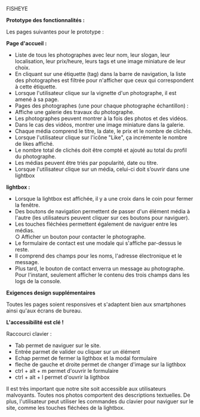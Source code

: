 FISHEYE

<b>Prototype des fonctionnalités :</b>

Les pages suivantes pour le prototype :

<b>Page d'accueil :</b> 
<ul>
<li>Liste de tous les photographes avec leur nom, leur slogan, leur localisation,
leur prix/heure, leurs tags et une image miniature de leur choix.</li>
<li> En cliquant sur une étiquette (tag) dans la barre de navigation, la liste des
photographes est filtrée pour n'afficher que ceux qui correspondent à cette
étiquette.</li>
<li> Lorsque l'utilisateur clique sur la vignette d'un photographe, il est amené à sa
page.</li>
<li>Pages des photographes (une pour chaque photographe échantillon) :</li>
<li> Affiche une galerie des travaux du photographe.</li>
<li> Les photographes peuvent montrer à la fois des photos et des vidéos.</li>
<li> Dans le cas des vidéos, montrer une image miniature dans la galerie.</li>
<li> Chaque média comprend le titre, la date, le prix et le nombre de clichés.</li>
<li>Lorsque l'utilisateur clique sur l'icône "Like", ça incrémente le nombre
de likes affiché.</li>
<li> Le nombre total de clichés doit être compté et ajouté au total du profil
du photographe.</li>
<li> Les médias peuvent être triés par popularité, date ou titre.</li>
<li> Lorsque l'utilisateur clique sur un média, celui-ci doit s’ouvrir dans une lightbox</li>
</ul>
<b>lightbox :</b>

<ul>
<li>Lorsque la lightbox est affichée, il y a une croix dans le coin pour
fermer la fenêtre.</li>
<li>Des boutons de navigation permettent de passer d'un élément média
à l'autre (les utilisateurs peuvent cliquer sur ces boutons pour
naviguer).</li>
<li>Les touches fléchées permettent également de naviguer entre les
médias.</li>
○ Afficher un bouton pour contacter le photographe.
<li>Le formulaire de contact est une modale qui s'affiche par-dessus le
reste.</li>
<li> Il comprend des champs pour les noms, l'adresse électronique et le
message.</li>
<li>Plus tard, le bouton de contact enverra un message au photographe.
Pour l'instant, seulement afficher le contenu des trois champs dans
les logs de la console.</li>
</ul>
<b>Exigences design supplémentaires</b>

Toutes les pages soient responsives et s'adaptent bien aux smartphones ainsi
qu'aux écrans de bureau.

<b>L'accessibilité est clé !</b>

Raccourci clavier :
<ul>
<li>Tab permet de naviguer sur le site.</li>
<li>Entrée parmet de valider ou cliquer sur un élément</li>
<li>Echap permet de fermer la ligthbox et la modal formulaire</li>
<li>fleche de gauche et droite permet de changer d'image sur la ligthbox</li>
<li>ctrl + alt + m permet d'ouvrir le formulaire</li>
<li>ctrl + alt + l permet d'ouvrir la ligthbox</li>
</ul>

Il est très important que notre site soit accessible aux utilisateurs malvoyants. Toutes nos
photos comportent des descriptions textuelles. De
plus, l'utilisateur peut utiliser les commandes du clavier pour naviguer sur le site, comme
les touches fléchées de la lightbox.
